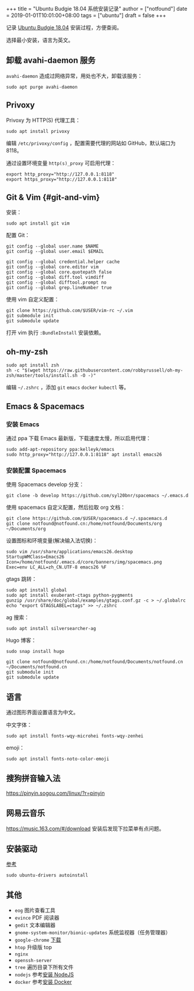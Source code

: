 +++
title = "Ubuntu Budgie 18.04 系统安装记录"
author = ["notfound"]
date = 2019-01-01T10:01:00+08:00
tags = ["ubuntu"]
draft = false
+++

记录 [Ubuntu Budgie 18.04](https://ubuntubudgie.org/) 安装过程，方便查阅。

选择最小安装，语言为英文。

## 卸载 avahi-daemon 服务

`avahi-daemon` 造成过网络异常，用处也不大，卸载该服务：

```shell
sudo apt purge avahi-daemon
```

## Privoxy

Privoxy 为 HTTP(S) 代理工具：

```shell
sudo apt install privoxy
```

编辑 `/etc/privoxy/config` ，配置需要代理的网站如 GitHub，默认端口为 8118。

通过设置环境变量 `http(s)_proxy` 可启用代理：

```shell
export http_proxy="http://127.0.0.1:8118"
export https_proxy="http://127.0.0.1:8118"
```


## Git & Vim {#git-and-vim}

安装：

```shell
sudo apt install git vim
```

配置 Git：

```shell
git config --global user.name $NAME
git config --global user.email $EMAIL

git config --global credential.helper cache
git config --global core.editor vim
git config --global core.quotepath false
git config --global diff.tool vimdiff
git config --global difftool.prompt no
git config --global grep.lineNumber true
```

使用 vim 自定义配置：

```shell
git clone https://github.com/$USER/vim-rc ~/.vim
git submodule init
git submodule update
```

打开 vim 执行 `:BundleInstall` 安装依赖。

## oh-my-zsh

```shell
sudo apt install zsh
sh -c "$(wget https://raw.githubusercontent.com/robbyrussell/oh-my-zsh/master/tools/install.sh -O -)"
```

编辑 `~/.zshrc` ，添加 `git` `emacs` `docker` `kubectl` 等。

## Emacs & Spacemacs

### 安装 Emacs

通过 ppa 下载 Emacs 最新版，下载速度太慢，所以启用代理：

```shell
sudo add-apt-repository ppa:kelleyk/emacs
sudo http_proxy="http://127.0.0.1:8118" apt install emacs26
```

### 安装配置 Spacemacs

使用 Spacemacs develop 分支：

```shell
git clone -b develop https://github.com/syl20bnr/spacemacs ~/.emacs.d
```

使用 spacemacs 自定义配置，然后拉取 org 文档：

```shell
git clone https://github.com/$USER/spacemacs.d ~/.spacemacs.d
git clone notfound@notfound.cn:/home/notfound/Documents/org ~/Documents/org
```

设置图标和环境变量(解决输入法切换)：

```shell
sudo vim /usr/share/applications/emacs26.desktop
StartupWMClass=Emacs26
Icon=/home/notfound/.emacs.d/core/banners/img/spacemacs.png
Exec=env LC_ALL=zh_CN.UTF-8 emacs26 %F
```

gtags 跳转：

```shell
sudo apt install global
sudo apt install exuberant-ctags python-pygments
gunzip /usr/share/doc/global/examples/gtags.conf.gz -c > ~/.globalrc
echo "export GTAGSLABEL=ctags" >> ~/.zshrc
```

ag 搜索：

```shell
sudo apt install silversearcher-ag
```

Hugo 博客：

```shell
sudo snap install hugo

git clone notfound@notfound.cn:/home/notfound/Documents/notfound.cn ~/Documents/notfound.cn
git submodule init
git submodule update
```

## 语言

通过图形界面设置语言为中文。

中文字体：

```shell
sudo apt install fonts-wqy-microhei fonts-wqy-zenhei
```

emoji：

```shell
sudo apt install fonts-noto-color-emoji
```


## 搜狗拼音输入法

<https://pinyin.sogou.com/linux/?r=pinyin>


## 网易云音乐

<https://music.163.com/#/download>
安装后发现下拉菜单有点问题。

## 安装驱动

[参考](https://linuxconfig.org/how-to-install-the-nvidia-drivers-on-ubuntu-18-04-bionic-beaver-linux)

```shell
sudo ubuntu-drivers autoinstall
```

## 其他

- `eog` 图片查看工具
- `evince` PDF 阅读器
- `gedit` 文本编辑器
- `gnome-system-monitor/bionic-updates` 系统监视器（任务管理器）
- `google-chrome` [下载](https://dl.google.com/linux/direct/google-chrome-stable%5Fcurrent%5Famd64.deb)
- `htop` 升级版 top
- `nginx`
- `openssh-server`
- `tree` 遍历目录下所有文件
- `nodejs` 参考[安装 NodeJS](https://github.com/nodesource/distributions/blob/master/README.md)
- `docker` 参考[安装 Docker](https://docs.docker.com/install/linux/docker-ce/ubuntu/)
